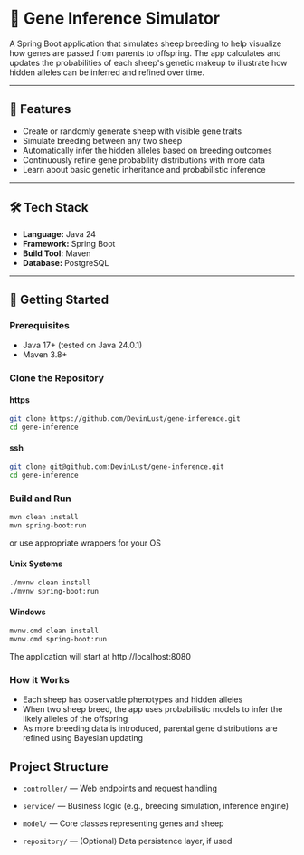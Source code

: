 # 🐑 Gene Inference Simulator

A Spring Boot application that simulates sheep breeding to help visualize how genes are passed from parents to offspring. The app calculates and updates the probabilities of each sheep's genetic makeup to illustrate how hidden alleles can be inferred and refined over time.

---

## 🚀 Features

- Create or randomly generate sheep with visible gene traits
- Simulate breeding between any two sheep
- Automatically infer the hidden alleles based on breeding outcomes
- Continuously refine gene probability distributions with more data
- Learn about basic genetic inheritance and probabilistic inference

---

## 🛠️ Tech Stack

- **Language:** Java 24
- **Framework:** Spring Boot
- **Build Tool:** Maven
- **Database:** PostgreSQL

---

## 🧪 Getting Started

### Prerequisites

- Java 17+ (tested on Java 24.0.1)
- Maven 3.8+

### Clone the Repository

#### https
```bash
git clone https://github.com/DevinLust/gene-inference.git
cd gene-inference
```
#### ssh
```bash
git clone git@github.com:DevinLust/gene-inference.git
cd gene-inference
```

### Build and Run

```bash
mvn clean install
mvn spring-boot:run
```
or use appropriate wrappers for your OS
#### Unix Systems
```bash
./mvnw clean install
./mvnw spring-boot:run
```

#### Windows
```bash
mvnw.cmd clean install
mvnw.cmd spring-boot:run
```

The application will start at http://localhost:8080

### How it Works
- Each sheep has observable phenotypes and hidden alleles
- When two sheep breed, the app uses probabilistic models to infer the likely alleles of the offspring
- As more breeding data is introduced, parental gene distributions are refined using Bayesian updating

## Project Structure
* `controller/` — Web endpoints and request handling

* `service/` — Business logic (e.g., breeding simulation, inference engine)

* `model/` — Core classes representing genes and sheep

* `repository/` — (Optional) Data persistence layer, if used

